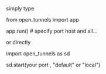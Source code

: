 simply type

from open_tunnels import app

app.run() # specify port host and all...

or directly 

import open_tunnels as sd

sd.start(your port , "default" or "local")